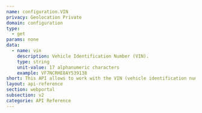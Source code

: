 ```yaml
---
name: configuration.VIN
privacy: Geolocation Private
domain: configuration
type:
  - get
params: none
data:
  - name: vin
    description: Vehicle Identification Number (VIN).
    type: string
    unit-value: 17 alphanumeric characters
    example: VF7NCRHE8AY539138
short: This API allows to work with the VIN (vehicle identification number).
layout: api-reference
section: webportal
subsection: v2
categorie: API Reference
---
```


